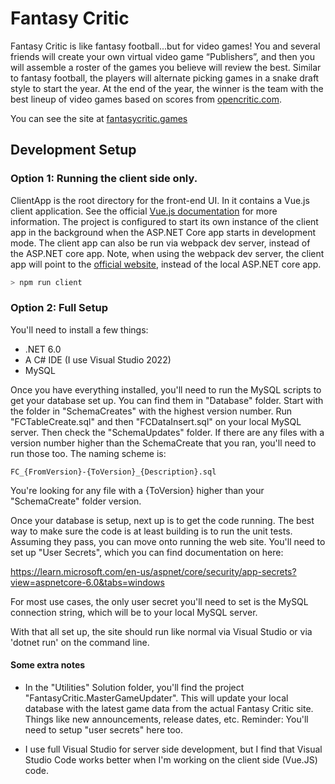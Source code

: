 # Fantasy Critic
Fantasy Critic is like fantasy football...but for video games! You and several friends will create your own virtual video game “Publishers”,
          and then you will assemble a roster of the games you believe will review the best. Similar to fantasy football, the players will alternate
          picking games in a snake draft style to start the year. At the end of the year, the winner is the team with the best lineup of video games
          based on scores from <a href="https://opencritic.com/">opencritic.com</a>.

You can see the site at  <a href="https://www.fantasycritic.games/">fantasycritic.games</a>

## Development Setup

### Option 1: Running the client side only.
ClientApp is the root directory for the front-end UI. In it contains a Vue.js client application. See the official [Vue.js documentation](https://vuejs.org/) for more
information. The project is configured to start its own instance of the client app in the background when the ASP.NET Core app starts in development mode. The client
app can also be run via webpack dev server, instead of the ASP.NET core app. Note, when using the webpack dev server, the client app will point to the 
[official website](https://www.fantasycritic.games/), instead of the local ASP.NET core app.
```sh
> npm run client
```

### Option 2: Full Setup
You'll need to install a few things:

* .NET 6.0
* A C# IDE (I use Visual Studio 2022)
* MySQL

Once you have everything installed, you'll need to run the MySQL scripts to get your database set up. You can find them in "Database" folder. Start with the folder in "SchemaCreates" with the highest version number. Run "FCTableCreate.sql" and then "FCDataInsert.sql" on your local MySQL server. Then check the "SchemaUpdates" folder. If there are any files with a version number higher than the SchemaCreate that you ran, you'll need to run those too. The naming scheme is:

    FC_{FromVersion}-{ToVersion}_{Description}.sql
    
You're looking for any file with a {ToVersion} higher than your "SchemaCreate" folder version.

Once your database is setup, next up is to get the code running. The best way to make sure the code is at least building is to run the unit tests. Assuming they pass, you can move onto running the web site. You'll need to set up "User Secrets", which you can find documentation on here:

https://learn.microsoft.com/en-us/aspnet/core/security/app-secrets?view=aspnetcore-6.0&tabs=windows

For most use cases, the only user secret you'll need to set is the MySQL connection string, which will be to your local MySQL server.

With that all set up, the site should run like normal via Visual Studio or via 'dotnet run' on the command line.

#### Some extra notes

* In the "Utilities" Solution folder, you'll find the project "FantasyCritic.MasterGameUpdater". This will update your local database with the latest game data from the actual Fantasy Critic site. Things like new announcements, release dates, etc. Reminder: You'll need to setup "user secrets" here too.

* I use full Visual Studio for server side development, but I find that Visual Studio Code works better when I'm working on the client side (Vue.JS) code.
